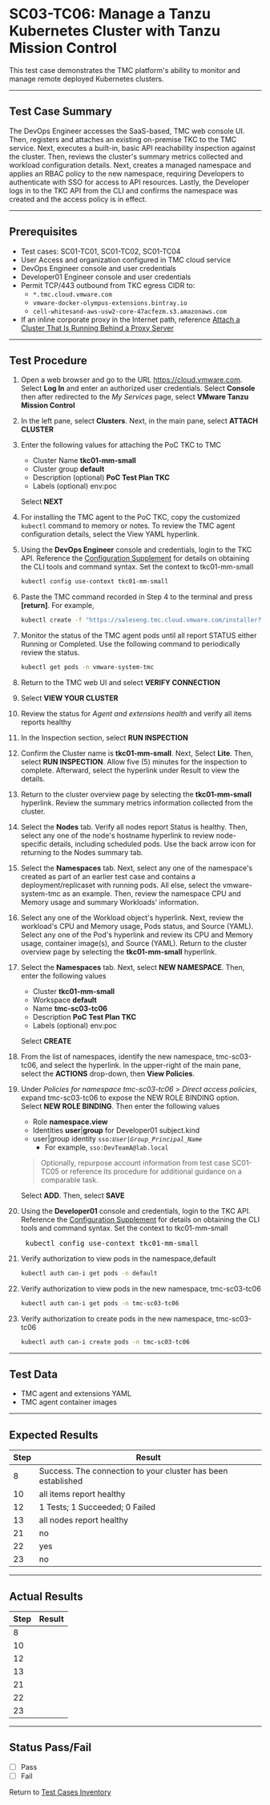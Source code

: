 # SC03-TC06: Manage a Tanzu Kubernetes Cluster with Tanzu Mission Control

This test case demonstrates the TMC platform's ability to monitor and manage remote deployed Kubernetes clusters.

---

## Test Case Summary

The DevOps Engineer accesses the SaaS-based, TMC web console UI.  Then, registers and attaches an existing on-premise TKC to the TMC service. Next, executes a built-in, basic API reachability inspection against the cluster. Then, reviews the cluster's summary metrics collected and workload configuration details. Next, creates a managed namespace and applies an RBAC policy to the new namespace, requiring Developers to authenticate with SSO for access to API resources. Lastly, the Developer logs in to the TKC API from the CLI and confirms the namespace was created and the access policy is in effect.

---

## Prerequisites

* Test cases: SC01-TC01, SC01-TC02, SC01-TC04
* User Access and organization configured in TMC cloud service
* DevOps Engineer console and user credentials
* Developer01 Engineer console and user credentials
* Permit TCP/443 outbound from TKC egress CIDR to:
    * `*.tmc.cloud.vmware.com`
    * `vmware-docker-olympus-extensions.bintray.io`
    * `cell-whitesand-aws-usw2-core-47acfezm.s3.amazonaws.com`
* If an inline corporate proxy in the Internet path, reference [Attach a Cluster That Is Running Behind a Proxy Server
](https://docs.vmware.com/en/VMware-Tanzu-Mission-Control/services/tanzumc-using/GUID-97672F56-2AD4-46E6-94E1-805ED38D06C7.html)

---

## Test Procedure

1. Open a web browser and go to the URL https://cloud.vmware.com. Select **Log In** and enter an authorized user credentials. Select **Console** then after redirected to the *My Services* page, select **VMware Tanzu Mission Control**
2. In the left pane, select **Clusters**. Next, in the main pane, select **ATTACH CLUSTER**

3. Enter the following values for attaching the PoC TKC to TMC

    * Cluster Name **tkc01-mm-small**
    * Cluster group **default**
    * Description (optional) **PoC Test Plan TKC**
    * Labels (optional) env:poc

    Select **NEXT**

4. For installing the TMC agent to the PoC TKC, copy the customized `kubectl` command to memory or notes. To review the TMC agent configuration details, select the View YAML hyperlink.
5. Using the **DevOps Engineer** console and credentials, login to the TKC API. Reference the [Configuration Supplement](../supplements/client-configuration.md##-Login-to-a-Tanzu-Kubernetes-Cluster-as-a-vCenter-Single-Sign-On-User) for details on obtaining the CLI tools and command syntax.
    Set the context to tkc01-mm-small

    ```sh
    kubectl config use-context tkc01-mm-small
    ```

6. Paste the TMC command recorded in Step 4 to the terminal and press **[return]**. For example,

    ```sh
    kubectl create -f "https://saleseng.tmc.cloud.vmware.com/installer?89f03d065f78f632"
    ```

7. Monitor the status of the TMC agent pods until all report STATUS either Running or Completed. Use the following command to periodically review the status.

    ```sh
    kubectl get pods -n vmware-system-tmc
    ```

8. Return to the TMC web UI and select **VERIFY CONNECTION**
9. Select **VIEW YOUR CLUSTER**
10. Review the status for *Agent and extensions health* and verify all items reports healthy
11. In the Inspection section, select **RUN INSPECTION**
12. Confirm the Cluster name is **tkc01-mm-small**. Next, Select **Lite**. Then, select **RUN INSPECTION**. Allow five (5) minutes for the inspection to complete. Afterward, select the hyperlink under Result to view the details.
13. Return to the cluster overview page by selecting the **tkc01-mm-small** hyperlink. Review the summary metrics information collected from the cluster.
14. Select the **Nodes** tab. Verify all nodes report Status is healthy. Then, select any one of the node's hostname hyperlink to review node-specific details, including scheduled pods. Use the back arrow icon for returning to the Nodes summary tab.
15. Select the **Namespaces** tab. Next, select any one of the namespace's created as part of an earlier test case and contains a deployment/replicaset with running pods. All else, select the vmware-system-tmc as an example. Then, review the namespace CPU and Memory usage and summary Workloads' information. 
16. Select any one of the Workload object's hyperlink. Next, review the workload's CPU and Memory usage, Pods status, and Source (YAML). Select any one of the Pod's hyperlink and review its CPU and Memory usage, container image(s), and Source (YAML). Return to the cluster overview page by selecting the **tkc01-mm-small** hyperlink.
17. Select the **Namespaces** tab. Next, select **NEW NAMESPACE**. Then, enter the following values

    * Cluster **tkc01-mm-small**
    * Workspace **default**
    * Name **tmc-sc03-tc06**
    * Description **PoC Test Plan TKC**
    * Labels (optional) env:poc

    Select **CREATE**

18. From the list of namespaces, identify the new namespace, tmc-sc03-tc06, and select the hyperlink. In the upper-right of the main pane, select the **ACTIONS** drop-down, then **View Policies**.
19. Under *Policies for namespace tmc-sc03-tc06* > *Direct access policies*, expand tmc-sc03-tc06 to expose the NEW ROLE BINDING option. Select **NEW ROLE BINDING**. Then enter the following values

    * Role **namespace.view**
    * Identities **user**|**group** for Developer01 subject.kind
    * user|group identity `sso:`*`User|Group_Principal_Name`*
        * For example, `sso:DevTeamA@lab.local`
    > Optionally, repurpose account information from test case SC01-TC05 or reference its procedure for additional guidance on a comparable task.

    Select **ADD**. Then, select **SAVE**

20. Using the **Developer01** console and credentials, login to the TKC API. Reference the [Configuration Supplement](../supplements/client-configuration.md##-Login-to-a-Tanzu-Kubernetes-Cluster-as-a-vCenter-Single-Sign-On-User) for details on obtaining the CLI tools and command syntax.
    Set the context to tkc01-mm-small
    <pre> kubectl config use-context tkc01-mm-small</pre>

21. Verify authorization to view pods in the namespace,default

    ```sh
    kubectl auth can-i get pods -n default
    ```

22. Verify authorization to view pods in the new namespace, tmc-sc03-tc06

    ```sh
    kubectl auth can-i get pods -n tmc-sc03-tc06
    ```

23. Verify authorization to create pods in the new namespace, tmc-sc03-tc06

    ```sh
    kubectl auth can-i create pods -n tmc-sc03-tc06
    ```

---

## Test Data

* TMC agent and extensions YAML
* TMC agent container images

---

## Expected Results

Step | Result |
--- | --- |
8 | Success. The connection to your cluster has been established
10 | all items report healthy
12 | 1 Tests; 1 Succeeded; 0 Failed
13 | all nodes report healthy
21 | no
22 | yes
23 | no

---

## Actual Results

Step | Result |
--- | --- |
8 |  |
10 |  |
12 |  |
13 |  |
21 |  |
22 |  |
23 |  |

---

## Status Pass/Fail

* [  ] Pass
* [  ] Fail

Return to [Test Cases Inventory](../README.md#test-cases-inventory)
